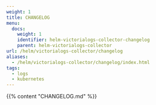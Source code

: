```yaml
---
weight: 1
title: CHANGELOG
menu:
  docs:
    weight: 1
    identifier: helm-victorialogs-collector-changelog
    parent: helm-victorialogs-collector
url: /helm/victorialogs-collector/changelog
aliases:
  - /helm/victorialogs-collector/changelog/index.html
tags:
  - logs
  - kubernetes
---
```

{{% content "CHANGELOG.md" %}}
